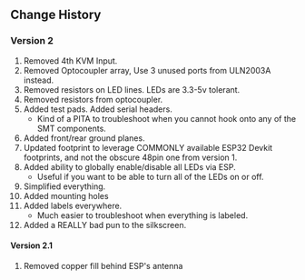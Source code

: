 ## Change History

### Version 2

1. Removed 4th KVM Input.
2. Removed Optocoupler array, Use 3 unused ports from ULN2003A instead.
3. Removed resistors on LED lines. LEDs are 3.3-5v tolerant. 
4. Removed resistors from optocoupler.
5. Added test pads. Added serial headers.
    - Kind of a PITA to troubleshoot when you cannot hook onto any of the SMT components.
6. Added front/rear ground planes.
7. Updated footprint to leverage COMMONLY available ESP32 Devkit footprints, and not the obscure 48pin one from version 1.
8. Added ability to globally enable/disable all LEDs via ESP.
    - Useful if you want to be able to turn all of the LEDs on or off.
9. Simplified everything.
10. Added mounting holes
11. Added labels everywhere.
    - Much easier to troubleshoot when everything is labeled.
12. Added a REALLY bad pun to the silkscreen.

#### Version 2.1

1. Removed copper fill behind ESP's antenna